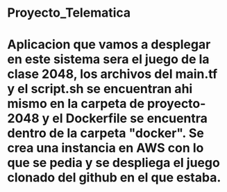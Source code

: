 # Proyecto_Telematica
# Aplicacion que vamos a desplegar en este sistema sera el juego de la clase 2048, los archivos del main.tf y el script.sh se encuentran ahi mismo en la carpeta de proyecto-2048 y el Dockerfile se encuentra dentro de la carpeta "docker". Se crea una instancia en AWS con lo que se pedia y se despliega el juego clonado del github en el que estaba.

